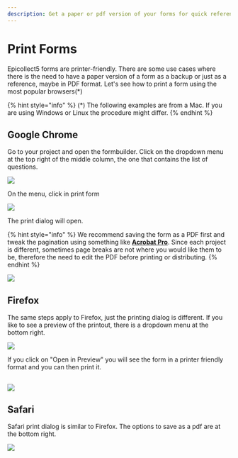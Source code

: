 ```yaml
---
description: Get a paper or pdf version of your forms for quick reference
---
```


# Print Forms

Epicollect5 forms are printer-friendly. There are some use cases where there is the need to have a paper version of a form as a backup or just as a reference, maybe in PDF format. Let's see how to print a form using the most popular browsers(\*)

{% hint style="info" %}
(\*) The following examples are from a Mac. If you are using Windows or Linux the procedure might differ.
{% endhint %}

## Google Chrome

Go to your project and open the formbuilder. Click on the dropdown menu at the top right of the middle column, the one that contains the list of questions.

![](../.gitbook/assets/print-fomr-1.jpg)

On the menu, click in print form

![](../.gitbook/assets/print-form-2.jpg)

The print dialog will open.&#x20;

{% hint style="info" %}
We recommend saving the form as a PDF first and tweak the pagination using something like [**Acrobat Pro**](https://acrobat.adobe.com/us/en/acrobat/acrobat-pro.html). Since each project is different, sometimes page breaks are not where you would like them to be, therefore the need to edit the PDF before printing or distributing.
{% endhint %}

![](../.gitbook/assets/print-form-3.jpg)

## Firefox

The same steps apply to Firefox, just the printing dialog is different. If you like to see a preview of the printout, there is a dropdown menu at the bottom right.

![](../.gitbook/assets/print-form-4.jpg)

If you click on "Open in Preview" you will see the form in a printer friendly format and you can then print it.

## ![](../.gitbook/assets/print-form-5.jpg)

## Safari

Safari print dialog is similar to Firefox. The options to save as a pdf are at the bottom right.

![](../.gitbook/assets/print-form-6.jpg)
